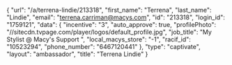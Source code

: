 {
    "url": "\/a\/terrena-lindie\/213318",
    "first_name": "Terrena",
    "last_name": "Lindie",
    "email": "terrena.carriman@macys.com",
    "id": "213318",
    "login_id": "1759121",
    "data": {
        "incentive": "3",
        "auto_approve": true,
        "profilePhoto": "\/\/sitecdn.tvpage.com\/player\/logos\/default_profile.jpg",
        "job_title": "My Stylist @ Macy's Support ",
        "local_macys_store": "-1",
        "racif_id": "10523294",
        "phone_number": "6467120441"
    },
    "type": "captivate",
    "layout": "ambassador",
    "title": "Terrena Lindie"
}